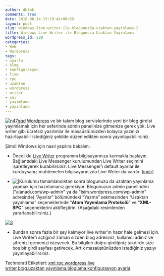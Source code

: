 ```yaml
---
author: dbtek
comments: true
date: 2010-08-14 13:19:41+00:00
layout: post
slug: windows-live-writer-ile-blogunuzda-uzaktan-yayinlama-2
title: Windows Live Writer ile Blogunuza Uzaktan Yayınlama
wordpress_id: 229
categories:
- Web
- Wordpress
tags:
- ayarla
- blog
- konfigurasyon
- live
- rpc
- uzaktan
- wordpress
- writer
- xml
- yayımlama
- yayınlama
---
```


[![n47gqd](http://blog.ismaildemirbilek.com/wp-content/uploads/2010/08/n47gqd_thumb.png)](http://blog.ismaildemirbilek.com/wp-content/uploads/2010/08/n47gqd.png) [Wordpress](http://wordpress.org) ve bir takım blog servislerinde yeni bir blog girdisi yayımlamak için her seferinde admin panelinize gitmenize gerek yok. Live writer gibi ücretsiz yazılımlar ile masaüstünüzden kolayca yazınızı hazırlayabilir istediğiniz şekilde düzenledikten sonra yayınlayabilirsiniz.


Şimdi Windows için nasıl yapılıra bakalım:



	
  * Öncelikle [Live Writer](http://explore.live.com/windows-live-writer) programını bilgisayarınıza kurmakla başlayın. Bağlantıdaki Live Messenger kurulumundan Live Writer seçimini işaretleyerek kurabilirsiniz. Live Messenger’ı default ayarlar ile kurduysanız muhtemelen bilgisayarınızda Live Writer da vardır. ([indir](http://explore.live.com/windows-live-writer))<!-- more -->



	
  * [![1](http://blog.ismaildemirbilek.com/wp-content/uploads/2010/08/1_thumb.png)](http://blog.ismaildemirbilek.com/wp-content/uploads/2010/08/1.png)Kurulumu tamamlandıktan sonra blogunuzu da uzaktan yayınlama yapmak için hazırlamanız gerekiyor. Blogunuzun admin panelinden ("alanadı.com/wp-admin" ya da "isim.wordpress.com/wp-admin" adresinde) “Ayarlar” bölümündeki “Yazma” sekmesinden “Uzaktan yayımlama” seçeneklerinde “**Atom Yayımlama Protokolü**” ve “**XML-RPC**” seçeneklerini aktifleştirin. (Aşağıdaki resimlerden yararlanabilirsiniz.)


[![3](http://blog.ismaildemirbilek.com/wp-content/uploads/2010/08/3_thumb1.png)](http://blog.ismaildemirbilek.com/wp-content/uploads/2010/08/31.png)



	
  * Bundan sonra fazla bir şey kalmıyor live writer’ın hazır hale gelmesi için. Live Writer’ı açtığınız zaman sizden blog adresiniz, kullanıcı adınız ve şifrenizi girmenizi isteyecek. Bu bilgileri doğru girdiğiniz takdirde size boş bir girdi sayfası getirecek. Artık masaüstünüzden istediğiniz yazıyı yayınlayabilirsiniz.





Technorati Etiketleri: [xml](http://technorati.com/tags/xml),[rpc](http://technorati.com/tags/rpc),[wordpress](http://technorati.com/tags/wordpress),[live writer](http://technorati.com/tags/live+writer),[blog](http://technorati.com/tags/blog),[uzaktan](http://technorati.com/tags/uzaktan),[yayınlama](http://technorati.com/tags/yay%c4%b1nlama),[bloglama](http://technorati.com/tags/bloglama),[konfigurasyon](http://technorati.com/tags/konfigurasyon),[ayarla](http://technorati.com/tags/ayarla)
